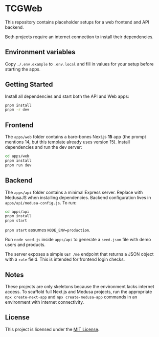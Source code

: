# TCGWeb

This repository contains placeholder setups for a web frontend and API backend.

Both projects require an internet connection to install their dependencies.

## Environment variables

Copy `./.env.example` to `.env.local` and fill in values for your setup before
starting the apps.

## Getting Started

Install all dependencies and start both the API and Web apps:

```bash
pnpm install
pnpm -r dev
```

## Frontend

The `apps/web` folder contains a bare-bones Next.js **15** app (the prompt mentions 14, but this template already uses version 15). Install dependencies and run the dev server:

```bash
cd apps/web
pnpm install
pnpm run dev
```

## Backend

The `apps/api` folder contains a minimal Express server. Replace with MedusaJS when installing dependencies. Backend configuration lives in `apps/api/medusa-config.js`. To run:

```bash
cd apps/api
pnpm install
pnpm start
```

`pnpm start` assumes `NODE_ENV=production`.

Run `node seed.js` inside `apps/api` to generate a `seed.json` file with demo users and products.

The server exposes a simple `GET /me` endpoint that returns a JSON object with a
`role` field. This is intended for frontend login checks.

## Notes

These projects are only skeletons because the environment lacks internet access. To scaffold full Next.js and Medusa projects, run the appropriate `npx create-next-app` and `npx create-medusa-app` commands in an environment with internet connectivity.

## License

This project is licensed under the [MIT License](LICENSE).
